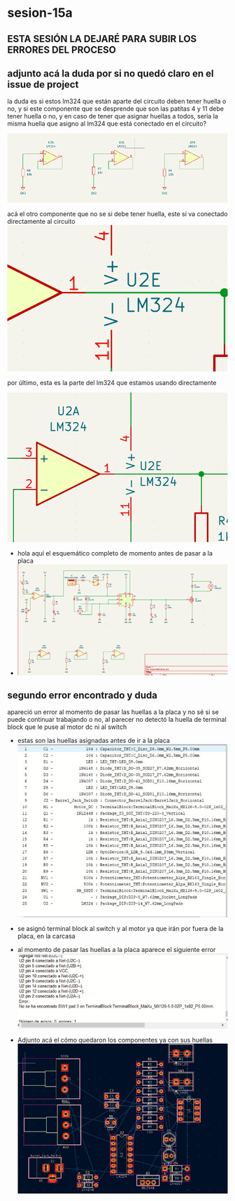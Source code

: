 # sesion-15a
## ESTA SESIÓN LA DEJARÉ PARA SUBIR LOS ERRORES DEL PROCESO

## adjunto acá la duda por si no quedó claro en el issue de project

la duda es si estos lm324 que están aparte del circuito deben tener huella o no, y si este componente que se desprende que son las patitas 4 y 11 debe tener huella o no, y en caso de tener que asignar huellas a todos, sería la misma huella que asigno al lm324 que está conectado en el circuito?

![dudacomponentes1](./archivos/lm324duda.PNG)

acá el otro componente que no se si debe tener huella, este sí va conectado directamente al circuito
![dudacomponentes2](./archivos/lm324duda2.PNG)

por último, esta es la parte del lm324 que estamos usando directamente

![dudacomponentes3](./archivos/lm324usado.PNG)


- hola aquí el esquemático completo de momento antes de pasar a la placa
- ![esquematico](./archivos/esquematicoompleto.PNG)


## segundo error encontrado y duda

apareció un error al momento de pasar las huellas a la placa y no sé si se puede continuar trabajando o no, al parecer no detectó la huella de terminal block que le puse al motor dc ni al switch

- estas son las huellas asignadas antes de ir a la placa
![huellas](./archivos/HUELLAS.JPG)

- se asignó terminal block al switch y al motor ya que irán por fuera de la placa, en la carcasa
- al momento de pasar las huellas a la placa aparece el siguiente error
![error](./archivos/erroresquematico.JPG)

- Adjunto acá el cómo quedaron los componentes ya con sus huellas
![kicad](./archivos/kicadplacaerror.JPG)
